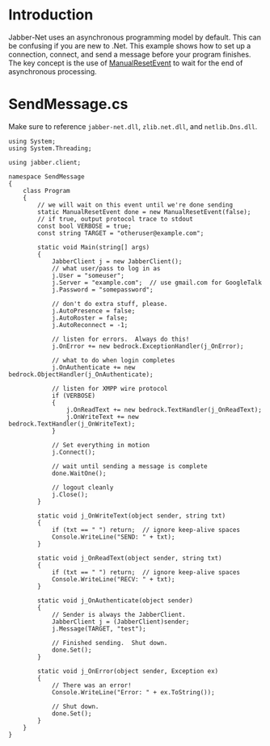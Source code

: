 # Introduction #

Jabber-Net uses an asynchronous programming model by default.  This can be confusing if you are new to .Net.  This example shows how to set up a connection, connect, and send a message before your program finishes.  The key concept is the use of [ManualResetEvent](http://msdn2.microsoft.com/en-us/library/system.threading.manualresetevent.aspx) to wait for the end of asynchronous processing.


# SendMessage.cs #

Make sure to reference `jabber-net.dll`, `zlib.net.dll`, and `netlib.Dns.dll`.

```
using System;
using System.Threading;

using jabber.client;

namespace SendMessage
{
    class Program
    {
        // we will wait on this event until we're done sending
        static ManualResetEvent done = new ManualResetEvent(false);
        // if true, output protocol trace to stdout
        const bool VERBOSE = true;
        const string TARGET = "otheruser@example.com";

        static void Main(string[] args)
        {
            JabberClient j = new JabberClient();
            // what user/pass to log in as
            j.User = "someuser";
            j.Server = "example.com";  // use gmail.com for GoogleTalk
            j.Password = "somepassword";

            // don't do extra stuff, please.
            j.AutoPresence = false;
            j.AutoRoster = false;
            j.AutoReconnect = -1;

            // listen for errors.  Always do this!
            j.OnError += new bedrock.ExceptionHandler(j_OnError);

            // what to do when login completes
            j.OnAuthenticate += new bedrock.ObjectHandler(j_OnAuthenticate);

            // listen for XMPP wire protocol
            if (VERBOSE)
            {
                j.OnReadText += new bedrock.TextHandler(j_OnReadText);
                j.OnWriteText += new bedrock.TextHandler(j_OnWriteText);
            }
            
            // Set everything in motion
            j.Connect();

            // wait until sending a message is complete
            done.WaitOne();

            // logout cleanly
            j.Close();
        }

        static void j_OnWriteText(object sender, string txt)
        {
            if (txt == " ") return;  // ignore keep-alive spaces
            Console.WriteLine("SEND: " + txt);
        }

        static void j_OnReadText(object sender, string txt)
        {
            if (txt == " ") return;  // ignore keep-alive spaces
            Console.WriteLine("RECV: " + txt);
        }

        static void j_OnAuthenticate(object sender)
        {
            // Sender is always the JabberClient.
            JabberClient j = (JabberClient)sender;
            j.Message(TARGET, "test");

            // Finished sending.  Shut down.
            done.Set();
        }

        static void j_OnError(object sender, Exception ex)
        {
            // There was an error!
            Console.WriteLine("Error: " + ex.ToString());

            // Shut down.
            done.Set();
        }
    }
}
```